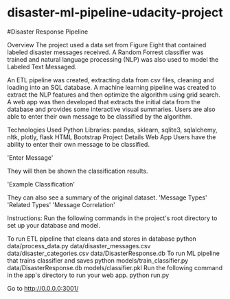 # disaster-ml-pipeline-udacity-project


#Disaster Response Pipeline

Overview
The project used a data set from Figure Eight that contained labeled disaster messages received. A Random Forrest classifier was trained and natural language processing (NLP) was also used to model the Labeled Text Messaged.

An ETL pipeline was created, extracting data from csv files, cleaning and loading into an SQL database. A machine learning pipeline was created to extract the NLP features and then optimize the algorithm using grid search. A web app was then developed that extracts the initial data from the database and provides some interactive visual summaries. Users are also able to enter their own message to be classified by the algorithm.

Technologies Used
Python Libraries: pandas, sklearn, sqlite3, sqlalchemy, nltk, plotly, flask HTML Bootstrap Project Details Web App Users have the ability to enter their own message to be classified.

'Enter Message'

They will then be shown the classification results.

'Example Classification'

They can also see a summary of the original dataset. 'Message Types' 'Related Types' 'Message Correlation'

Instructions:
Run the following commands in the project's root directory to set up your database and model.

To run ETL pipeline that cleans data and stores in database python data/process_data.py data/disaster_messages.csv data/disaster_categories.csv data/DisasterResponse.db
To run ML pipeline that trains classifier and saves python models/train_classifier.py data/DisasterResponse.db models/classifier.pkl
Run the following command in the app's directory to run your web app. python run.py

Go to http://0.0.0.0:3001/
